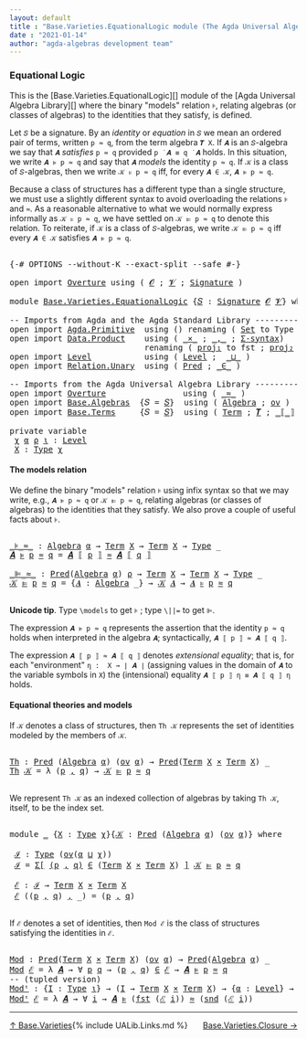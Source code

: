 ```yaml
---
layout: default
title : "Base.Varieties.EquationalLogic module (The Agda Universal Algebra Library)"
date : "2021-01-14"
author: "agda-algebras development team"
---
```


### <a id="equational-logic">Equational Logic</a>

This is the [Base.Varieties.EquationalLogic][] module of the [Agda Universal Algebra Library][] where the binary "models" relation `⊧`, relating algebras (or classes of algebras) to the identities that they satisfy, is defined.

Let `𝑆` be a signature. By an *identity* or *equation* in `𝑆` we mean an ordered pair of terms, written `p ≈ q`, from the term algebra `𝑻 X`. If `𝑨` is an `𝑆`-algebra we say that `𝑨` *satisfies* `p ≈ q` provided `p ̇ 𝑨 ≡ q ̇ 𝑨` holds. In this situation, we write `𝑨 ⊧ p ≈ q` and say that `𝑨` *models* the identity `p ≈ q`. If `𝒦` is a class of `𝑆`-algebras, then we write `𝒦 ⊧ p ≈ q` iff, for every `𝑨 ∈ 𝒦`, `𝑨 ⊧ p ≈ q`.

Because a class of structures has a different type than a single structure, we must use a slightly different syntax to avoid overloading the relations `⊧` and `≈`. As a reasonable alternative to what we would normally express informally as `𝒦 ⊧ p ≈ q`, we have settled on `𝒦 ⊫ p ≈ q` to denote this relation.  To reiterate, if `𝒦` is a class of `𝑆`-algebras, we write `𝒦 ⊫ p ≈ q` iff every `𝑨 ∈ 𝒦` satisfies `𝑨 ⊧ p ≈ q`.

<pre class="Agda">

<a id="1310" class="Symbol">{-#</a> <a id="1314" class="Keyword">OPTIONS</a> <a id="1322" class="Pragma">--without-K</a> <a id="1334" class="Pragma">--exact-split</a> <a id="1348" class="Pragma">--safe</a> <a id="1355" class="Symbol">#-}</a>

<a id="1360" class="Keyword">open</a> <a id="1365" class="Keyword">import</a> <a id="1372" href="Overture.html" class="Module">Overture</a> <a id="1381" class="Keyword">using</a> <a id="1387" class="Symbol">(</a> <a id="1389" href="Overture.Signatures.html#648" class="Generalizable">𝓞</a> <a id="1391" class="Symbol">;</a> <a id="1393" href="Overture.Signatures.html#650" class="Generalizable">𝓥</a> <a id="1395" class="Symbol">;</a> <a id="1397" href="Overture.Signatures.html#3303" class="Function">Signature</a> <a id="1407" class="Symbol">)</a>

<a id="1410" class="Keyword">module</a> <a id="1417" href="Base.Varieties.EquationalLogic.html" class="Module">Base.Varieties.EquationalLogic</a> <a id="1448" class="Symbol">{</a><a id="1449" href="Base.Varieties.EquationalLogic.html#1449" class="Bound">𝑆</a> <a id="1451" class="Symbol">:</a> <a id="1453" href="Overture.Signatures.html#3303" class="Function">Signature</a> <a id="1463" href="Overture.Signatures.html#648" class="Generalizable">𝓞</a> <a id="1465" href="Overture.Signatures.html#650" class="Generalizable">𝓥</a><a id="1466" class="Symbol">}</a> <a id="1468" class="Keyword">where</a>

<a id="1475" class="Comment">-- Imports from Agda and the Agda Standard Library ----------------</a>
<a id="1543" class="Keyword">open</a> <a id="1548" class="Keyword">import</a> <a id="1555" href="Agda.Primitive.html" class="Module">Agda.Primitive</a>  <a id="1571" class="Keyword">using</a> <a id="1577" class="Symbol">()</a> <a id="1580" class="Keyword">renaming</a> <a id="1589" class="Symbol">(</a> <a id="1591" href="Agda.Primitive.html#326" class="Primitive">Set</a> <a id="1595" class="Symbol">to</a> <a id="1598" class="Primitive">Type</a> <a id="1603" class="Symbol">)</a>
<a id="1605" class="Keyword">open</a> <a id="1610" class="Keyword">import</a> <a id="1617" href="Data.Product.html" class="Module">Data.Product</a>    <a id="1633" class="Keyword">using</a> <a id="1639" class="Symbol">(</a> <a id="1641" href="Data.Product.html#1167" class="Function Operator">_×_</a> <a id="1645" class="Symbol">;</a> <a id="1647" href="Agda.Builtin.Sigma.html#236" class="InductiveConstructor Operator">_,_</a> <a id="1651" class="Symbol">;</a> <a id="1653" href="Data.Product.html#916" class="Function">Σ-syntax</a><a id="1661" class="Symbol">)</a>
                            <a id="1691" class="Keyword">renaming</a> <a id="1700" class="Symbol">(</a> <a id="1702" href="Agda.Builtin.Sigma.html#252" class="Field">proj₁</a> <a id="1708" class="Symbol">to</a> <a id="1711" class="Field">fst</a> <a id="1715" class="Symbol">;</a> <a id="1717" href="Agda.Builtin.Sigma.html#264" class="Field">proj₂</a> <a id="1723" class="Symbol">to</a> <a id="1726" class="Field">snd</a> <a id="1730" class="Symbol">)</a>
<a id="1732" class="Keyword">open</a> <a id="1737" class="Keyword">import</a> <a id="1744" href="Level.html" class="Module">Level</a>           <a id="1760" class="Keyword">using</a> <a id="1766" class="Symbol">(</a> <a id="1768" href="Agda.Primitive.html#597" class="Postulate">Level</a> <a id="1774" class="Symbol">;</a>  <a id="1777" href="Agda.Primitive.html#810" class="Primitive Operator">_⊔_</a> <a id="1781" class="Symbol">)</a>
<a id="1783" class="Keyword">open</a> <a id="1788" class="Keyword">import</a> <a id="1795" href="Relation.Unary.html" class="Module">Relation.Unary</a>  <a id="1811" class="Keyword">using</a> <a id="1817" class="Symbol">(</a> <a id="1819" href="Relation.Unary.html#1101" class="Function">Pred</a> <a id="1824" class="Symbol">;</a> <a id="1826" href="Relation.Unary.html#1523" class="Function Operator">_∈_</a> <a id="1830" class="Symbol">)</a>

<a id="1833" class="Comment">-- Imports from the Agda Universal Algebra Library ----------------</a>
<a id="1901" class="Keyword">open</a> <a id="1906" class="Keyword">import</a> <a id="1913" href="Overture.html" class="Module">Overture</a>                <a id="1937" class="Keyword">using</a> <a id="1943" class="Symbol">(</a> <a id="1945" href="Overture.Basic.html#9592" class="Function Operator">_≈_</a> <a id="1949" class="Symbol">)</a>
<a id="1951" class="Keyword">open</a> <a id="1956" class="Keyword">import</a> <a id="1963" href="Base.Algebras.html" class="Module">Base.Algebras</a>  <a id="1978" class="Symbol">{</a><a id="1979" class="Argument">𝑆</a> <a id="1981" class="Symbol">=</a> <a id="1983" href="Base.Varieties.EquationalLogic.html#1449" class="Bound">𝑆</a><a id="1984" class="Symbol">}</a>  <a id="1987" class="Keyword">using</a> <a id="1993" class="Symbol">(</a> <a id="1995" href="Base.Algebras.Basic.html#2774" class="Function">Algebra</a> <a id="2003" class="Symbol">;</a> <a id="2005" href="Base.Algebras.Products.html#3097" class="Function">ov</a> <a id="2008" class="Symbol">)</a>
<a id="2010" class="Keyword">open</a> <a id="2015" class="Keyword">import</a> <a id="2022" href="Base.Terms.html" class="Module">Base.Terms</a>     <a id="2037" class="Symbol">{</a><a id="2038" class="Argument">𝑆</a> <a id="2040" class="Symbol">=</a> <a id="2042" href="Base.Varieties.EquationalLogic.html#1449" class="Bound">𝑆</a><a id="2043" class="Symbol">}</a>  <a id="2046" class="Keyword">using</a> <a id="2052" class="Symbol">(</a> <a id="2054" href="Base.Terms.Basic.html#2087" class="Datatype">Term</a> <a id="2059" class="Symbol">;</a> <a id="2061" href="Base.Terms.Basic.html#3369" class="Function">𝑻</a> <a id="2063" class="Symbol">;</a> <a id="2065" href="Base.Terms.Operations.html#2603" class="Function Operator">_⟦_⟧</a> <a id="2070" class="Symbol">)</a>

<a id="2073" class="Keyword">private</a> <a id="2081" class="Keyword">variable</a>
 <a id="2091" href="Base.Varieties.EquationalLogic.html#2091" class="Generalizable">χ</a> <a id="2093" href="Base.Varieties.EquationalLogic.html#2093" class="Generalizable">α</a> <a id="2095" href="Base.Varieties.EquationalLogic.html#2095" class="Generalizable">ρ</a> <a id="2097" href="Base.Varieties.EquationalLogic.html#2097" class="Generalizable">ι</a> <a id="2099" class="Symbol">:</a> <a id="2101" href="Agda.Primitive.html#597" class="Postulate">Level</a>
 <a id="2108" href="Base.Varieties.EquationalLogic.html#2108" class="Generalizable">X</a> <a id="2110" class="Symbol">:</a> <a id="2112" href="Base.Varieties.EquationalLogic.html#1598" class="Primitive">Type</a> <a id="2117" href="Base.Varieties.EquationalLogic.html#2091" class="Generalizable">χ</a>
</pre>

#### <a id="the-models-relation">The models relation</a>

We define the binary "models" relation `⊧` using infix syntax so that we may
write, e.g., `𝑨 ⊧ p ≈ q` or `𝒦 ⊫ p ≈ q`, relating algebras (or classes of
algebras) to the identities that they satisfy. We also prove a couple of useful
facts about `⊧`.

<pre class="Agda">

<a id="_⊧_≈_"></a><a id="2452" href="Base.Varieties.EquationalLogic.html#2452" class="Function Operator">_⊧_≈_</a> <a id="2458" class="Symbol">:</a> <a id="2460" href="Base.Algebras.Basic.html#2774" class="Function">Algebra</a> <a id="2468" href="Base.Varieties.EquationalLogic.html#2093" class="Generalizable">α</a> <a id="2470" class="Symbol">→</a> <a id="2472" href="Base.Terms.Basic.html#2087" class="Datatype">Term</a> <a id="2477" href="Base.Varieties.EquationalLogic.html#2108" class="Generalizable">X</a> <a id="2479" class="Symbol">→</a> <a id="2481" href="Base.Terms.Basic.html#2087" class="Datatype">Term</a> <a id="2486" href="Base.Varieties.EquationalLogic.html#2108" class="Generalizable">X</a> <a id="2488" class="Symbol">→</a> <a id="2490" href="Base.Varieties.EquationalLogic.html#1598" class="Primitive">Type</a> <a id="2495" class="Symbol">_</a>
<a id="2497" href="Base.Varieties.EquationalLogic.html#2497" class="Bound">𝑨</a> <a id="2499" href="Base.Varieties.EquationalLogic.html#2452" class="Function Operator">⊧</a> <a id="2501" href="Base.Varieties.EquationalLogic.html#2501" class="Bound">p</a> <a id="2503" href="Base.Varieties.EquationalLogic.html#2452" class="Function Operator">≈</a> <a id="2505" href="Base.Varieties.EquationalLogic.html#2505" class="Bound">q</a> <a id="2507" class="Symbol">=</a> <a id="2509" href="Base.Varieties.EquationalLogic.html#2497" class="Bound">𝑨</a> <a id="2511" href="Base.Terms.Operations.html#2603" class="Function Operator">⟦</a> <a id="2513" href="Base.Varieties.EquationalLogic.html#2501" class="Bound">p</a> <a id="2515" href="Base.Terms.Operations.html#2603" class="Function Operator">⟧</a> <a id="2517" href="Overture.Basic.html#9592" class="Function Operator">≈</a> <a id="2519" href="Base.Varieties.EquationalLogic.html#2497" class="Bound">𝑨</a> <a id="2521" href="Base.Terms.Operations.html#2603" class="Function Operator">⟦</a> <a id="2523" href="Base.Varieties.EquationalLogic.html#2505" class="Bound">q</a> <a id="2525" href="Base.Terms.Operations.html#2603" class="Function Operator">⟧</a>

<a id="_⊫_≈_"></a><a id="2528" href="Base.Varieties.EquationalLogic.html#2528" class="Function Operator">_⊫_≈_</a> <a id="2534" class="Symbol">:</a> <a id="2536" href="Relation.Unary.html#1101" class="Function">Pred</a><a id="2540" class="Symbol">(</a><a id="2541" href="Base.Algebras.Basic.html#2774" class="Function">Algebra</a> <a id="2549" href="Base.Varieties.EquationalLogic.html#2093" class="Generalizable">α</a><a id="2550" class="Symbol">)</a> <a id="2552" href="Base.Varieties.EquationalLogic.html#2095" class="Generalizable">ρ</a> <a id="2554" class="Symbol">→</a> <a id="2556" href="Base.Terms.Basic.html#2087" class="Datatype">Term</a> <a id="2561" href="Base.Varieties.EquationalLogic.html#2108" class="Generalizable">X</a> <a id="2563" class="Symbol">→</a> <a id="2565" href="Base.Terms.Basic.html#2087" class="Datatype">Term</a> <a id="2570" href="Base.Varieties.EquationalLogic.html#2108" class="Generalizable">X</a> <a id="2572" class="Symbol">→</a> <a id="2574" href="Base.Varieties.EquationalLogic.html#1598" class="Primitive">Type</a> <a id="2579" class="Symbol">_</a>
<a id="2581" href="Base.Varieties.EquationalLogic.html#2581" class="Bound">𝒦</a> <a id="2583" href="Base.Varieties.EquationalLogic.html#2528" class="Function Operator">⊫</a> <a id="2585" href="Base.Varieties.EquationalLogic.html#2585" class="Bound">p</a> <a id="2587" href="Base.Varieties.EquationalLogic.html#2528" class="Function Operator">≈</a> <a id="2589" href="Base.Varieties.EquationalLogic.html#2589" class="Bound">q</a> <a id="2591" class="Symbol">=</a> <a id="2593" class="Symbol">{</a><a id="2594" href="Base.Varieties.EquationalLogic.html#2594" class="Bound">𝑨</a> <a id="2596" class="Symbol">:</a> <a id="2598" href="Base.Algebras.Basic.html#2774" class="Function">Algebra</a> <a id="2606" class="Symbol">_}</a> <a id="2609" class="Symbol">→</a> <a id="2611" href="Base.Varieties.EquationalLogic.html#2581" class="Bound">𝒦</a> <a id="2613" href="Base.Varieties.EquationalLogic.html#2594" class="Bound">𝑨</a> <a id="2615" class="Symbol">→</a> <a id="2617" href="Base.Varieties.EquationalLogic.html#2594" class="Bound">𝑨</a> <a id="2619" href="Base.Varieties.EquationalLogic.html#2452" class="Function Operator">⊧</a> <a id="2621" href="Base.Varieties.EquationalLogic.html#2585" class="Bound">p</a> <a id="2623" href="Base.Varieties.EquationalLogic.html#2452" class="Function Operator">≈</a> <a id="2625" href="Base.Varieties.EquationalLogic.html#2589" class="Bound">q</a>

</pre>

**Unicode tip**. Type `\models` to get `⊧` ; type `\||=` to get `⊫`.

The expression `𝑨 ⊧ p ≈ q` represents the assertion that the identity `p ≈ q`
holds when interpreted in the algebra `𝑨`; syntactically, `𝑨 ⟦ p ⟧ ≈ 𝑨 ⟦ q ⟧`.

The expression `𝑨 ⟦ p ⟧ ≈ 𝑨 ⟦ q ⟧` denotes *extensional equality*; that is,
for each "environment" `η :  X → ∣ 𝑨 ∣` (assigning values in the domain of `𝑨`
to the variable symbols in `X`) the (intensional) equality `𝑨 ⟦ p ⟧ η ≡ 𝑨 ⟦ q ⟧ η`
holds.


#### <a id="equational-theories-and-models">Equational theories and models</a>

If `𝒦` denotes a class of structures, then `Th 𝒦` represents the set of identities
modeled by the members of `𝒦`.

<pre class="Agda">

<a id="Th"></a><a id="3324" href="Base.Varieties.EquationalLogic.html#3324" class="Function">Th</a> <a id="3327" class="Symbol">:</a> <a id="3329" href="Relation.Unary.html#1101" class="Function">Pred</a> <a id="3334" class="Symbol">(</a><a id="3335" href="Base.Algebras.Basic.html#2774" class="Function">Algebra</a> <a id="3343" href="Base.Varieties.EquationalLogic.html#2093" class="Generalizable">α</a><a id="3344" class="Symbol">)</a> <a id="3346" class="Symbol">(</a><a id="3347" href="Base.Algebras.Products.html#3097" class="Function">ov</a> <a id="3350" href="Base.Varieties.EquationalLogic.html#2093" class="Generalizable">α</a><a id="3351" class="Symbol">)</a> <a id="3353" class="Symbol">→</a> <a id="3355" href="Relation.Unary.html#1101" class="Function">Pred</a><a id="3359" class="Symbol">(</a><a id="3360" href="Base.Terms.Basic.html#2087" class="Datatype">Term</a> <a id="3365" href="Base.Varieties.EquationalLogic.html#2108" class="Generalizable">X</a> <a id="3367" href="Data.Product.html#1167" class="Function Operator">×</a> <a id="3369" href="Base.Terms.Basic.html#2087" class="Datatype">Term</a> <a id="3374" href="Base.Varieties.EquationalLogic.html#2108" class="Generalizable">X</a><a id="3375" class="Symbol">)</a> <a id="3377" class="Symbol">_</a>
<a id="3379" href="Base.Varieties.EquationalLogic.html#3324" class="Function">Th</a> <a id="3382" href="Base.Varieties.EquationalLogic.html#3382" class="Bound">𝒦</a> <a id="3384" class="Symbol">=</a> <a id="3386" class="Symbol">λ</a> <a id="3388" class="Symbol">(</a><a id="3389" href="Base.Varieties.EquationalLogic.html#3389" class="Bound">p</a> <a id="3391" href="Agda.Builtin.Sigma.html#236" class="InductiveConstructor Operator">,</a> <a id="3393" href="Base.Varieties.EquationalLogic.html#3393" class="Bound">q</a><a id="3394" class="Symbol">)</a> <a id="3396" class="Symbol">→</a> <a id="3398" href="Base.Varieties.EquationalLogic.html#3382" class="Bound">𝒦</a> <a id="3400" href="Base.Varieties.EquationalLogic.html#2528" class="Function Operator">⊫</a> <a id="3402" href="Base.Varieties.EquationalLogic.html#3389" class="Bound">p</a> <a id="3404" href="Base.Varieties.EquationalLogic.html#2528" class="Function Operator">≈</a> <a id="3406" href="Base.Varieties.EquationalLogic.html#3393" class="Bound">q</a>

</pre>

We represent ``Th 𝒦`` as an indexed collection of algebras by taking `Th 𝒦`,
itself, to be the index set.

<pre class="Agda">

<a id="3542" class="Keyword">module</a> <a id="3549" href="Base.Varieties.EquationalLogic.html#3549" class="Module">_</a> <a id="3551" class="Symbol">{</a><a id="3552" href="Base.Varieties.EquationalLogic.html#3552" class="Bound">X</a> <a id="3554" class="Symbol">:</a> <a id="3556" href="Base.Varieties.EquationalLogic.html#1598" class="Primitive">Type</a> <a id="3561" href="Base.Varieties.EquationalLogic.html#2091" class="Generalizable">χ</a><a id="3562" class="Symbol">}{</a><a id="3564" href="Base.Varieties.EquationalLogic.html#3564" class="Bound">𝒦</a> <a id="3566" class="Symbol">:</a> <a id="3568" href="Relation.Unary.html#1101" class="Function">Pred</a> <a id="3573" class="Symbol">(</a><a id="3574" href="Base.Algebras.Basic.html#2774" class="Function">Algebra</a> <a id="3582" href="Base.Varieties.EquationalLogic.html#2093" class="Generalizable">α</a><a id="3583" class="Symbol">)</a> <a id="3585" class="Symbol">(</a><a id="3586" href="Base.Algebras.Products.html#3097" class="Function">ov</a> <a id="3589" href="Base.Varieties.EquationalLogic.html#2093" class="Generalizable">α</a><a id="3590" class="Symbol">)}</a> <a id="3593" class="Keyword">where</a>

 <a id="3601" href="Base.Varieties.EquationalLogic.html#3601" class="Function">ℐ</a> <a id="3603" class="Symbol">:</a> <a id="3605" href="Base.Varieties.EquationalLogic.html#1598" class="Primitive">Type</a> <a id="3610" class="Symbol">(</a><a id="3611" href="Base.Algebras.Products.html#3097" class="Function">ov</a><a id="3613" class="Symbol">(</a><a id="3614" href="Base.Varieties.EquationalLogic.html#3582" class="Bound">α</a> <a id="3616" href="Agda.Primitive.html#810" class="Primitive Operator">⊔</a> <a id="3618" href="Base.Varieties.EquationalLogic.html#3561" class="Bound">χ</a><a id="3619" class="Symbol">))</a>
 <a id="3623" href="Base.Varieties.EquationalLogic.html#3601" class="Function">ℐ</a> <a id="3625" class="Symbol">=</a> <a id="3627" href="Data.Product.html#916" class="Function">Σ[</a> <a id="3630" href="Base.Varieties.EquationalLogic.html#3630" class="Bound">(</a><a id="3631" href="Base.Varieties.EquationalLogic.html#3631" class="Bound">p</a> <a id="3633" href="Agda.Builtin.Sigma.html#236" class="InductiveConstructor Operator">,</a> <a id="3635" href="Base.Varieties.EquationalLogic.html#3635" class="Bound">q</a><a id="3636" href="Base.Varieties.EquationalLogic.html#3630" class="Bound">)</a> <a id="3638" href="Data.Product.html#916" class="Function">∈</a> <a id="3640" class="Symbol">(</a><a id="3641" href="Base.Terms.Basic.html#2087" class="Datatype">Term</a> <a id="3646" href="Base.Varieties.EquationalLogic.html#3552" class="Bound">X</a> <a id="3648" href="Data.Product.html#1167" class="Function Operator">×</a> <a id="3650" href="Base.Terms.Basic.html#2087" class="Datatype">Term</a> <a id="3655" href="Base.Varieties.EquationalLogic.html#3552" class="Bound">X</a><a id="3656" class="Symbol">)</a> <a id="3658" href="Data.Product.html#916" class="Function">]</a> <a id="3660" href="Base.Varieties.EquationalLogic.html#3564" class="Bound">𝒦</a> <a id="3662" href="Base.Varieties.EquationalLogic.html#2528" class="Function Operator">⊫</a> <a id="3664" href="Base.Varieties.EquationalLogic.html#3631" class="Bound">p</a> <a id="3666" href="Base.Varieties.EquationalLogic.html#2528" class="Function Operator">≈</a> <a id="3668" href="Base.Varieties.EquationalLogic.html#3635" class="Bound">q</a>

 <a id="3672" href="Base.Varieties.EquationalLogic.html#3672" class="Function">ℰ</a> <a id="3674" class="Symbol">:</a> <a id="3676" href="Base.Varieties.EquationalLogic.html#3601" class="Function">ℐ</a> <a id="3678" class="Symbol">→</a> <a id="3680" href="Base.Terms.Basic.html#2087" class="Datatype">Term</a> <a id="3685" href="Base.Varieties.EquationalLogic.html#3552" class="Bound">X</a> <a id="3687" href="Data.Product.html#1167" class="Function Operator">×</a> <a id="3689" href="Base.Terms.Basic.html#2087" class="Datatype">Term</a> <a id="3694" href="Base.Varieties.EquationalLogic.html#3552" class="Bound">X</a>
 <a id="3697" href="Base.Varieties.EquationalLogic.html#3672" class="Function">ℰ</a> <a id="3699" class="Symbol">((</a><a id="3701" href="Base.Varieties.EquationalLogic.html#3701" class="Bound">p</a> <a id="3703" href="Agda.Builtin.Sigma.html#236" class="InductiveConstructor Operator">,</a> <a id="3705" href="Base.Varieties.EquationalLogic.html#3705" class="Bound">q</a><a id="3706" class="Symbol">)</a> <a id="3708" href="Agda.Builtin.Sigma.html#236" class="InductiveConstructor Operator">,</a> <a id="3710" class="Symbol">_)</a> <a id="3713" class="Symbol">=</a> <a id="3715" class="Symbol">(</a><a id="3716" href="Base.Varieties.EquationalLogic.html#3701" class="Bound">p</a> <a id="3718" href="Agda.Builtin.Sigma.html#236" class="InductiveConstructor Operator">,</a> <a id="3720" href="Base.Varieties.EquationalLogic.html#3705" class="Bound">q</a><a id="3721" class="Symbol">)</a>

</pre>

If `ℰ` denotes a set of identities, then `Mod ℰ` is the class of structures
satisfying the identities in `ℰ`.

<pre class="Agda">

<a id="Mod"></a><a id="3861" href="Base.Varieties.EquationalLogic.html#3861" class="Function">Mod</a> <a id="3865" class="Symbol">:</a> <a id="3867" href="Relation.Unary.html#1101" class="Function">Pred</a><a id="3871" class="Symbol">(</a><a id="3872" href="Base.Terms.Basic.html#2087" class="Datatype">Term</a> <a id="3877" href="Base.Varieties.EquationalLogic.html#2108" class="Generalizable">X</a> <a id="3879" href="Data.Product.html#1167" class="Function Operator">×</a> <a id="3881" href="Base.Terms.Basic.html#2087" class="Datatype">Term</a> <a id="3886" href="Base.Varieties.EquationalLogic.html#2108" class="Generalizable">X</a><a id="3887" class="Symbol">)</a> <a id="3889" class="Symbol">(</a><a id="3890" href="Base.Algebras.Products.html#3097" class="Function">ov</a> <a id="3893" href="Base.Varieties.EquationalLogic.html#2093" class="Generalizable">α</a><a id="3894" class="Symbol">)</a> <a id="3896" class="Symbol">→</a> <a id="3898" href="Relation.Unary.html#1101" class="Function">Pred</a><a id="3902" class="Symbol">(</a><a id="3903" href="Base.Algebras.Basic.html#2774" class="Function">Algebra</a> <a id="3911" href="Base.Varieties.EquationalLogic.html#2093" class="Generalizable">α</a><a id="3912" class="Symbol">)</a> <a id="3914" class="Symbol">_</a>
<a id="3916" href="Base.Varieties.EquationalLogic.html#3861" class="Function">Mod</a> <a id="3920" href="Base.Varieties.EquationalLogic.html#3920" class="Bound">ℰ</a> <a id="3922" class="Symbol">=</a> <a id="3924" class="Symbol">λ</a> <a id="3926" href="Base.Varieties.EquationalLogic.html#3926" class="Bound">𝑨</a> <a id="3928" class="Symbol">→</a> <a id="3930" class="Symbol">∀</a> <a id="3932" href="Base.Varieties.EquationalLogic.html#3932" class="Bound">p</a> <a id="3934" href="Base.Varieties.EquationalLogic.html#3934" class="Bound">q</a> <a id="3936" class="Symbol">→</a> <a id="3938" class="Symbol">(</a><a id="3939" href="Base.Varieties.EquationalLogic.html#3932" class="Bound">p</a> <a id="3941" href="Agda.Builtin.Sigma.html#236" class="InductiveConstructor Operator">,</a> <a id="3943" href="Base.Varieties.EquationalLogic.html#3934" class="Bound">q</a><a id="3944" class="Symbol">)</a> <a id="3946" href="Relation.Unary.html#1523" class="Function Operator">∈</a> <a id="3948" href="Base.Varieties.EquationalLogic.html#3920" class="Bound">ℰ</a> <a id="3950" class="Symbol">→</a> <a id="3952" href="Base.Varieties.EquationalLogic.html#3926" class="Bound">𝑨</a> <a id="3954" href="Base.Varieties.EquationalLogic.html#2452" class="Function Operator">⊧</a> <a id="3956" href="Base.Varieties.EquationalLogic.html#3932" class="Bound">p</a> <a id="3958" href="Base.Varieties.EquationalLogic.html#2452" class="Function Operator">≈</a> <a id="3960" href="Base.Varieties.EquationalLogic.html#3934" class="Bound">q</a>
<a id="3962" class="Comment">-- (tupled version)</a>
<a id="Modᵗ"></a><a id="3982" href="Base.Varieties.EquationalLogic.html#3982" class="Function">Modᵗ</a> <a id="3987" class="Symbol">:</a> <a id="3989" class="Symbol">{</a><a id="3990" href="Base.Varieties.EquationalLogic.html#3990" class="Bound">I</a> <a id="3992" class="Symbol">:</a> <a id="3994" href="Base.Varieties.EquationalLogic.html#1598" class="Primitive">Type</a> <a id="3999" href="Base.Varieties.EquationalLogic.html#2097" class="Generalizable">ι</a><a id="4000" class="Symbol">}</a> <a id="4002" class="Symbol">→</a> <a id="4004" class="Symbol">(</a><a id="4005" href="Base.Varieties.EquationalLogic.html#3990" class="Bound">I</a> <a id="4007" class="Symbol">→</a> <a id="4009" href="Base.Terms.Basic.html#2087" class="Datatype">Term</a> <a id="4014" href="Base.Varieties.EquationalLogic.html#2108" class="Generalizable">X</a> <a id="4016" href="Data.Product.html#1167" class="Function Operator">×</a> <a id="4018" href="Base.Terms.Basic.html#2087" class="Datatype">Term</a> <a id="4023" href="Base.Varieties.EquationalLogic.html#2108" class="Generalizable">X</a><a id="4024" class="Symbol">)</a> <a id="4026" class="Symbol">→</a> <a id="4028" class="Symbol">{</a><a id="4029" href="Base.Varieties.EquationalLogic.html#4029" class="Bound">α</a> <a id="4031" class="Symbol">:</a> <a id="4033" href="Agda.Primitive.html#597" class="Postulate">Level</a><a id="4038" class="Symbol">}</a> <a id="4040" class="Symbol">→</a> <a id="4042" href="Relation.Unary.html#1101" class="Function">Pred</a><a id="4046" class="Symbol">(</a><a id="4047" href="Base.Algebras.Basic.html#2774" class="Function">Algebra</a> <a id="4055" href="Base.Varieties.EquationalLogic.html#4029" class="Bound">α</a><a id="4056" class="Symbol">)</a> <a id="4058" class="Symbol">_</a>
<a id="4060" href="Base.Varieties.EquationalLogic.html#3982" class="Function">Modᵗ</a> <a id="4065" href="Base.Varieties.EquationalLogic.html#4065" class="Bound">ℰ</a> <a id="4067" class="Symbol">=</a> <a id="4069" class="Symbol">λ</a> <a id="4071" href="Base.Varieties.EquationalLogic.html#4071" class="Bound">𝑨</a> <a id="4073" class="Symbol">→</a> <a id="4075" class="Symbol">∀</a> <a id="4077" href="Base.Varieties.EquationalLogic.html#4077" class="Bound">i</a> <a id="4079" class="Symbol">→</a> <a id="4081" href="Base.Varieties.EquationalLogic.html#4071" class="Bound">𝑨</a> <a id="4083" href="Base.Varieties.EquationalLogic.html#2452" class="Function Operator">⊧</a> <a id="4085" class="Symbol">(</a><a id="4086" href="Base.Varieties.EquationalLogic.html#1711" class="Field">fst</a> <a id="4090" class="Symbol">(</a><a id="4091" href="Base.Varieties.EquationalLogic.html#4065" class="Bound">ℰ</a> <a id="4093" href="Base.Varieties.EquationalLogic.html#4077" class="Bound">i</a><a id="4094" class="Symbol">))</a> <a id="4097" href="Base.Varieties.EquationalLogic.html#2452" class="Function Operator">≈</a> <a id="4099" class="Symbol">(</a><a id="4100" href="Base.Varieties.EquationalLogic.html#1726" class="Field">snd</a> <a id="4104" class="Symbol">(</a><a id="4105" href="Base.Varieties.EquationalLogic.html#4065" class="Bound">ℰ</a> <a id="4107" href="Base.Varieties.EquationalLogic.html#4077" class="Bound">i</a><a id="4108" class="Symbol">))</a>
</pre>

-------------------------------------

<span style="float:left;">[↑ Base.Varieties](Base.Varieties.html)</span>
<span style="float:right;">[Base.Varieties.Closure →](Base.Varieties.Closure.html)</span>

{% include UALib.Links.md %}

